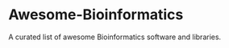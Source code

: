 Awesome-Bioinformatics
======================

A curated list of awesome Bioinformatics software and libraries.
